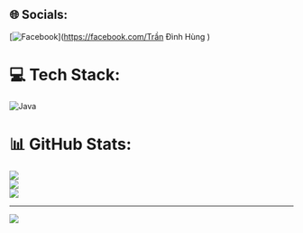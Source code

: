 
## 🌐 Socials:
[![Facebook](https://img.shields.io/badge/Facebook-%231877F2.svg?logo=Facebook&logoColor=white)](https://facebook.com/Trần Đình Hùng ) 

# 💻 Tech Stack:
![Java](https://img.shields.io/badge/java-%23ED8B00.svg?style=for-the-badge&logo=java&logoColor=white)
# 📊 GitHub Stats:
![](https://github-readme-stats.vercel.app/api?username=Ladykille&theme=dark&hide_border=false&include_all_commits=false&count_private=false)<br/>
![](https://github-readme-streak-stats.herokuapp.com/?user=Ladykille&theme=dark&hide_border=false)<br/>
![](https://github-readme-stats.vercel.app/api/top-langs/?username=Ladykille&theme=dark&hide_border=false&include_all_commits=false&count_private=false&layout=compact)

---
[![](https://visitcount.itsvg.in/api?id=Ladykille&icon=0&color=0)](https://visitcount.itsvg.in)

<!-- Proudly created with GPRM ( https://gprm.itsvg.in ) -->

